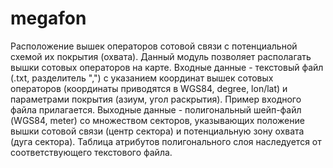 # megafon
Расположение вышек операторов сотовой связи с потенциальной схемой их покрытия (охвата).
Данный модуль позволяет располагать вышки сотовых операторов на карте.
Входные данные - текстовый файл (.txt, разделитель ",") с указанием координат вышек сотовых операторов (координаты приводятся в WGS84, degree, lon/lat) и параметрами покрытия (азиум, угол раскрытия). Пример входного файла прилагается.
Выходные данные - полигональный шейп-файл (WGS84, meter) со множеством секторов, указывающих положение вышки сотовой связи (центр сектора) и потенциальную зону охвата (дуга сектора). Таблица атрибутов полигонального слоя наследуется от соответствующего текстового файла.
